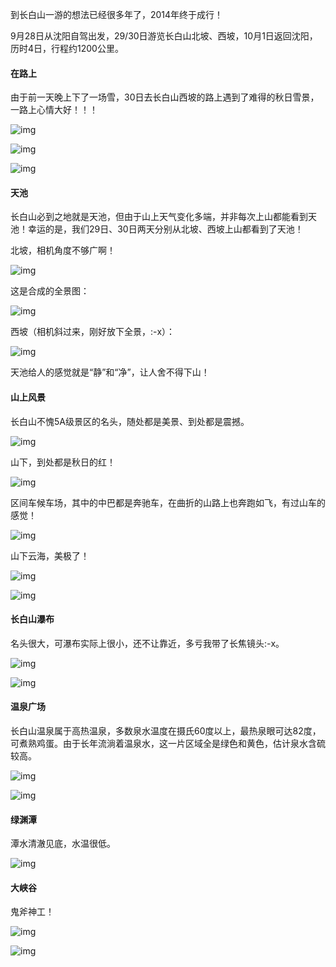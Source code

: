 
到长白山一游的想法已经很多年了，2014年终于成行！

9月28日从沈阳自驾出发，29/30日游览长白山北坡、西坡，10月1日返回沈阳，历时4日，行程约1200公里。



#### 在路上

由于前一天晚上下了一场雪，30日去长白山西坡的路上遇到了难得的秋日雪景，一路上心情大好！！！



![img](../media/20140929_长白山/img_4641-p.jpg) 

![img](../media/20140929_长白山/img_4752-p.jpg) 

![img](../media/20140929_长白山/img_4709-p.jpg)





#### 天池 
长白山必到之地就是天池，但由于山上天气变化多端，并非每次上山都能看到天池！幸运的是，我们29日、30日两天分别从北坡、西坡上山都看到了天池！

北坡，相机角度不够广啊！

![img](../media/20140929_长白山/img_4116-p.jpg)



这是合成的全景图：



![img](../media/20140929_长白山/p.jpg)



西坡（相机斜过来，刚好放下全景，:-x）：



![img](../media/20140929_长白山/img_4940-p.jpg)



天池给人的感觉就是“静”和“净”，让人舍不得下山！



#### 山上风景

长白山不愧5A级景区的名头，随处都是美景、到处都是震撼。

![img](../media/20140929_长白山/img_4153-p.jpg)



山下，到处都是秋日的红！

![img](../media/20140929_长白山/img_4257-p.jpg)



区间车候车场，其中的中巴都是奔驰车，在曲折的山路上也奔跑如飞，有过山车的感觉！

![img](../media/20140929_长白山/img_4326-p.jpg) 



山下云海，美极了！

![img](../media/20140929_长白山/img_4784-p.jpg)

![img](../media/20140929_长白山/img_4974-p.jpg)



#### 长白山瀑布

名头很大，可瀑布实际上很小，还不让靠近，多亏我带了长焦镜头:-x。

![img](../media/20140929_长白山/img_4330-p.jpg)

![img](../media/20140929_长白山/img_4371-p.jpg)



#### 温泉广场

长白山温泉属于高热温泉，多数泉水温度在摄氏60度以上，最热泉眼可达82度，可煮熟鸡蛋。由于长年流淌着温泉水，这一片区域全是绿色和黄色，估计泉水含硫较高。

![img](../media/20140929_长白山/img_4401-p.jpg)

![img](../media/20140929_长白山/img_4403-p.jpg)



#### 绿渊潭



潭水清澈见底，水温很低。

![img](../media/20140929_长白山/img_4491-p.jpg)



#### 大峡谷



鬼斧神工！

![img](../media/20140929_长白山/img_5137-p.jpg)

![img](../media/20140929_长白山/img_5144-p.jpg)

